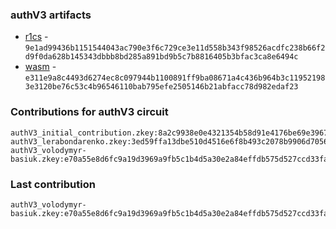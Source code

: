 ### authV3 artifacts

- [r1cs](./contributions/authV3/authV3.r1cs) - `9e1ad99436b1151544043ac790e3f6c729ce3e11d558b343f98526acdfc238b66f2d9f0da628b145343dbbb8bd285a891bd9b5c7b8816405b3bfac3ca8e6494c`
- [wasm](./contributions/authV3/authV3.wasm) - `e311e9a8c4493d6274ec8c097944b1100891ff9ba08671a4c436b964b3c119521983e3120be76c53c4b96546110bab795efe2505146b21abfacc78d982edaf23`

### Contributions for authV3 circuit

```
authV3_initial_contribution.zkey:8a2c9938e0e4321354b58d91e4176be69e39677c9faed2d7d82d6959075f71650e551b52fe48eaa050b7b8d09eae1d9c7824ceb264a57d626bba60ab8b4e7450
authV3_lerabondarenko.zkey:3ed59ffa13dbe510d4516e6f8b493c2078b9906d705609d47d8bc3feb424982aaa1ec49dea04ba7202d674c26e73b8b628f4a8a4c1e0d9839212097a6c0d69b4
authV3_volodymyr-basiuk.zkey:e70a55e8d6fc9a19d3969a9fb5c1b4d5a30e2a84effdb575d527ccd33fabf0436e2b42b7a893a39e884baf15202ac25745253479ce1008c1e3b269a568666066
```

### Last contribution
```
authV3_volodymyr-basiuk.zkey:e70a55e8d6fc9a19d3969a9fb5c1b4d5a30e2a84effdb575d527ccd33fabf0436e2b42b7a893a39e884baf15202ac25745253479ce1008c1e3b269a568666066
```
